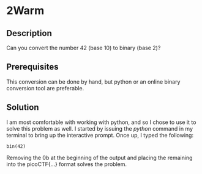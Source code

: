 # 2Warm

## Description
Can you convert the number 42 (base 10) to binary (base 2)?

## Prerequisites
This conversion can be done by hand, but python or an online binary conversion tool are preferable.

## Solution
I am most comfortable with working with python, and so I chose to use it to solve this problem as well. I started by issuing the *python* command in my terminal to bring up the interactive prompt. Once up, I typed the following:

```
bin(42)
```

Removing the 0b at the beginning of the output and placing the remaining into the picoCTF{...} format solves the problem.